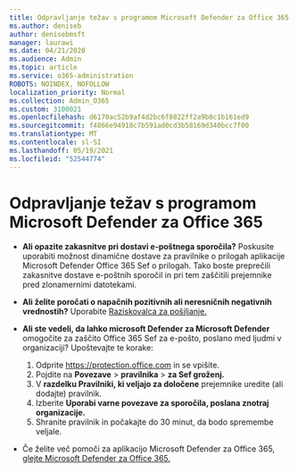 ```yaml
---
title: Odpravljanje težav s programom Microsoft Defender za Office 365
ms.author: deniseb
author: denisebmsft
manager: laurawi
ms.date: 04/21/2020
ms.audience: Admin
ms.topic: article
ms.service: o365-administration
ROBOTS: NOINDEX, NOFOLLOW
localization_priority: Normal
ms.collection: Admin_O365
ms.custom: 3100021
ms.openlocfilehash: d6170ac52b9af4d2bc6f8822ff2a9b8c1b161ed9
ms.sourcegitcommit: f4866e94918c7b591ad0cd3b58169d340bcc7f00
ms.translationtype: MT
ms.contentlocale: sl-SI
ms.lasthandoff: 05/19/2021
ms.locfileid: "52544774"
---
```

# <a name="troubleshoot-issues-with-microsoft-defender-for-office-365"></a>Odpravljanje težav s programom Microsoft Defender za Office 365

- **Ali opazite zakasnitve pri dostavi e-poštnega sporočila?** Poskusite uporabiti možnost dinamične dostave za pravilnike o prilogah aplikacije Microsoft Defender Office 365 Sef o prilogah. Tako boste preprečili zakasnitve dostave e-poštnih sporočil in pri tem zaščitili prejemnike pred zlonamernimi datotekami.
- **Ali želite poročati o napačnih pozitivnih ali neresničnih negativnih vrednostih?** Uporabite [Raziskovalca za pošiljanje.](https://protection.office.com/reportsubmission)
- **Ali ste vedeli, da lahko microsoft Defender za Microsoft Defender** omogočite za zaščito Office 365 Sef za e-pošto, poslano med ljudmi v organizaciji? Upoštevajte te korake:
    1. Odprite https://protection.office.com in se vpišite.
    2. Pojdite na **Povezave**  >  **pravilnika**  >  **za Sef groženj.**
    3. V **razdelku Pravilniki, ki veljajo za določene** prejemnike uredite (ali dodajte) pravilnik.
    4. Izberite **Uporabi varne povezave za sporočila, poslana znotraj organizacije.**
    5. Shranite pravilnik in počakajte do 30 minut, da bodo spremembe veljale.

- Če želite več pomoči za aplikacijo Microsoft Defender za Office 365, [glejte Microsoft Defender za Office 365.](/microsoft-365/security/office-365-security/office-365-atp)